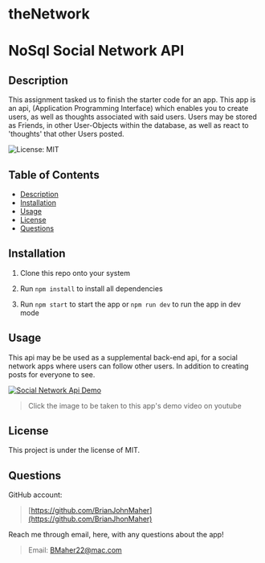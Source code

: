 # theNetwork
# NoSql Social Network API

## Description

This assignment tasked us to finish the starter code for an app. 
This app is an api, (Application Programming Interface) which enables you to create users, as well as thoughts associated with said users.
Users may be stored as Friends, in other User-Objects within the database, as well as react to 'thoughts' that other Users posted.

![License: MIT](https://img.shields.io/badge/License-MIT-yellow.svg)

## Table of Contents

- [Description](#description)
- [Installation](#installation)
- [Usage](#usage)
- [License](#license)
- [Questions](#questions)

## Installation

1. Clone this repo onto your system

2. Run `npm install` to install all dependencies

3. Run `npm start` to start the app or `npm run dev` to run the app in dev mode

## Usage

This api may be be used as a supplemental back-end api, for a social network apps where users can follow other users. In addition to creating posts for everyone to see.

[![Social Network Api Demo](https://img.youtube.com/vi/bD1rkG7tg60/sddefault.jpg)](https://youtu.be/bD1rkG7tg60)
>Click the image to be taken to this app's demo video on youtube

## License

This project is under the license of MIT.

## Questions

GitHub account:

>[https://github.com/BrianJohnMaher](https://github.com/BrianJhonMaher)

Reach me through email, here, with any questions about the app!

>Email: [BMaher22@mac.com](mailto:BMaher22@mac.com)
